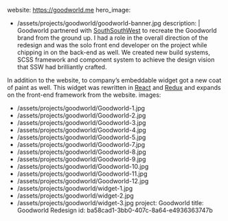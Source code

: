 website: https://goodworld.me
hero_image:
  - /assets/projects/goodworld/goodworld-banner.jpg
description: |
  Goodworld partnered with [SouthSouthWest](https://southsouthwest.com.au/) to recreate the Goodworld brand from the ground up. I had a role in the overall direction of the redesign and was the solo front end developer on the project while chipping in on the back-end as well. We created new build systems, SCSS framework and component system to achieve the design vision that SSW had brilliantly crafted.
  
  In addition to the website, to company’s embeddable widget got a new coat of paint as well. This widget was rewritten in [React](https://reactjs.org/) and [Redux](https://redux.js.org/) and expands on the front-end framework from the website.
images:
  - /assets/projects/goodworld/Goodworld-1.jpg
  - /assets/projects/goodworld/Goodworld-2.jpg
  - /assets/projects/goodworld/Goodworld-3.jpg
  - /assets/projects/goodworld/Goodworld-4.jpg
  - /assets/projects/goodworld/Goodworld-5.jpg
  - /assets/projects/goodworld/Goodworld-7.jpg
  - /assets/projects/goodworld/Goodworld-8.jpg
  - /assets/projects/goodworld/Goodworld-9.jpg
  - /assets/projects/goodworld/Goodworld-10.jpg
  - /assets/projects/goodworld/Goodworld-11.jpg
  - /assets/projects/goodworld/Goodworld-12.jpg
  - /assets/projects/goodworld/widget-1.jpg
  - /assets/projects/goodworld/widget-2.jpg
  - /assets/projects/goodworld/widget-3.jpg
project: Goodworld
title: Goodworld Redesign
id: ba58cad1-3bb0-407c-8a64-e4936363747b

